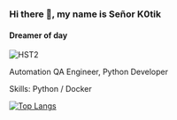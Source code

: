 ### Hi there 👋, my name is Señor K0tik
#### Dreamer of day
![HST2](https://github.com/SeniorK0tik/SeniorK0tik/assets/96011982/d9898eea-9283-4cea-bd3f-cea9bb25e7e3)


Automation QA Engineer, Python Developer

Skills: Python / Docker 


[![Top Langs](https://github-readme-stats.vercel.app/api/top-langs/?username=SeniorK0tik&theme=tokyonight)](https://github.com/anuraghazra/github-readme-stats)

